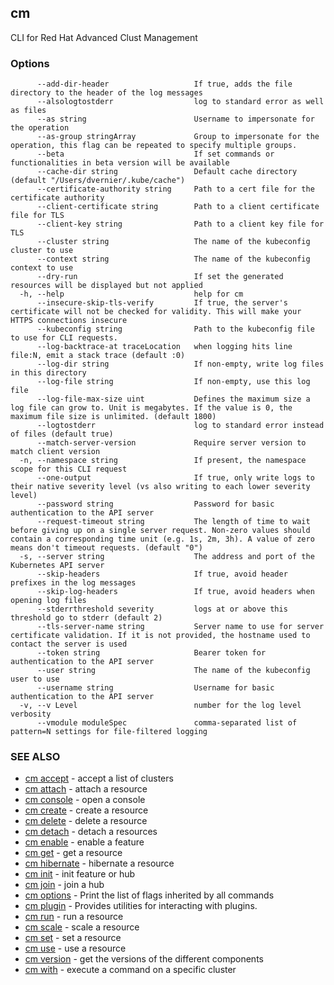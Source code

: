 ## cm

CLI for Red Hat Advanced Clust Management

### Options

```
      --add-dir-header                   If true, adds the file directory to the header of the log messages
      --alsologtostderr                  log to standard error as well as files
      --as string                        Username to impersonate for the operation
      --as-group stringArray             Group to impersonate for the operation, this flag can be repeated to specify multiple groups.
      --beta                             If set commands or functionalities in beta version will be available
      --cache-dir string                 Default cache directory (default "/Users/dvernier/.kube/cache")
      --certificate-authority string     Path to a cert file for the certificate authority
      --client-certificate string        Path to a client certificate file for TLS
      --client-key string                Path to a client key file for TLS
      --cluster string                   The name of the kubeconfig cluster to use
      --context string                   The name of the kubeconfig context to use
      --dry-run                          If set the generated resources will be displayed but not applied
  -h, --help                             help for cm
      --insecure-skip-tls-verify         If true, the server's certificate will not be checked for validity. This will make your HTTPS connections insecure
      --kubeconfig string                Path to the kubeconfig file to use for CLI requests.
      --log-backtrace-at traceLocation   when logging hits line file:N, emit a stack trace (default :0)
      --log-dir string                   If non-empty, write log files in this directory
      --log-file string                  If non-empty, use this log file
      --log-file-max-size uint           Defines the maximum size a log file can grow to. Unit is megabytes. If the value is 0, the maximum file size is unlimited. (default 1800)
      --logtostderr                      log to standard error instead of files (default true)
      --match-server-version             Require server version to match client version
  -n, --namespace string                 If present, the namespace scope for this CLI request
      --one-output                       If true, only write logs to their native severity level (vs also writing to each lower severity level)
      --password string                  Password for basic authentication to the API server
      --request-timeout string           The length of time to wait before giving up on a single server request. Non-zero values should contain a corresponding time unit (e.g. 1s, 2m, 3h). A value of zero means don't timeout requests. (default "0")
  -s, --server string                    The address and port of the Kubernetes API server
      --skip-headers                     If true, avoid header prefixes in the log messages
      --skip-log-headers                 If true, avoid headers when opening log files
      --stderrthreshold severity         logs at or above this threshold go to stderr (default 2)
      --tls-server-name string           Server name to use for server certificate validation. If it is not provided, the hostname used to contact the server is used
      --token string                     Bearer token for authentication to the API server
      --user string                      The name of the kubeconfig user to use
      --username string                  Username for basic authentication to the API server
  -v, --v Level                          number for the log level verbosity
      --vmodule moduleSpec               comma-separated list of pattern=N settings for file-filtered logging
```

### SEE ALSO

* [cm accept](cm_accept.md)	 - accept a list of clusters
* [cm attach](cm_attach.md)	 - attach a resource
* [cm console](cm_console.md)	 - open a console
* [cm create](cm_create.md)	 - create a resource
* [cm delete](cm_delete.md)	 - delete a resource
* [cm detach](cm_detach.md)	 - detach a resources
* [cm enable](cm_enable.md)	 - enable a feature
* [cm get](cm_get.md)	 - get a resource
* [cm hibernate](cm_hibernate.md)	 - hibernate a resource
* [cm init](cm_init.md)	 - init feature or hub
* [cm join](cm_join.md)	 - join a hub
* [cm options](cm_options.md)	 - Print the list of flags inherited by all commands
* [cm plugin](cm_plugin.md)	 - Provides utilities for interacting with plugins.
* [cm run](cm_run.md)	 - run a resource
* [cm scale](cm_scale.md)	 - scale a resource
* [cm set](cm_set.md)	 - set a resource
* [cm use](cm_use.md)	 - use a resource
* [cm version](cm_version.md)	 - get the versions of the different components
* [cm with](cm_with.md)	 - execute a command on a specific cluster

